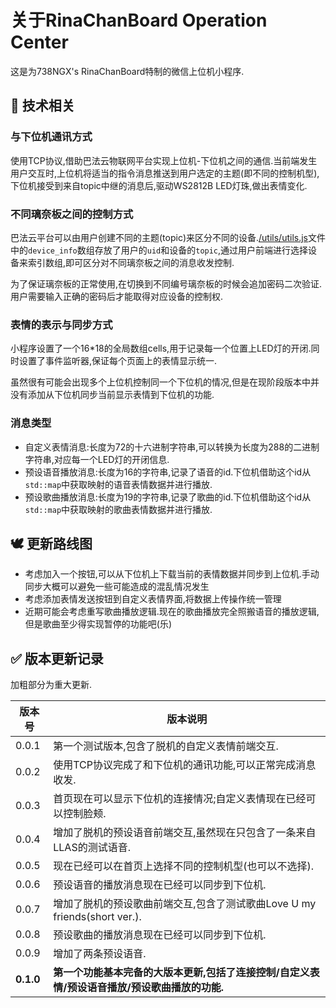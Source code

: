 # 关于RinaChanBoard Operation Center

这是为738NGX's RinaChanBoard特制的微信上位机小程序.

## 📝 技术相关

### 与下位机通讯方式

使用TCP协议,借助巴法云物联网平台实现上位机-下位机之间的通信.当前端发生用户交互时,上位机将适当的指令消息推送到用户选定的主题(即不同的控制机型),下位机接受到来自topic中继的消息后,驱动WS2812B LED灯珠,做出表情变化.

### 不同璃奈板之间的控制方式

巴法云平台可以由用户创建不同的主题(topic)来区分不同的设备.[/utils/utils.js](./utils/utils.js)文件中的`device_info`数组存放了用户的`uid`和设备的`topic`,通过用户前端进行选择设备来索引数组,即可区分对不同璃奈板之间的消息收发控制.

为了保证璃奈板的正常使用,在切换到不同编号璃奈板的时候会追加密码二次验证.用户需要输入正确的密码后才能取得对应设备的控制权.

### 表情的表示与同步方式

小程序设置了一个16*18的全局数组cells,用于记录每一个位置上LED灯的开闭.同时设置了事件监听器,保证每个页面上的表情显示统一.

虽然很有可能会出现多个上位机控制同一个下位机的情况,但是在现阶段版本中并没有添加从下位机同步当前显示表情到下位机的功能.

### 消息类型

- 自定义表情消息:长度为72的十六进制字符串,可以转换为长度为288的二进制字符串,对应每一个LED灯的开闭信息.
- 预设语音播放消息:长度为16的字符串,记录了语音的id.下位机借助这个id从`std::map`中获取映射的语音表情数据并进行播放.
- 预设歌曲播放消息:长度为19的字符串,记录了歌曲的id.下位机借助这个id从`std::map`中获取映射的歌曲表情数据并进行播放.

## 🕊️ 更新路线图

- 考虑加入一个按钮,可以从下位机上下载当前的表情数据并同步到上位机.手动同步大概可以避免一些可能造成的混乱情况发生
- 考虑添加表情发送按钮到自定义表情界面,将数据上传操作统一管理
- 近期可能会考虑重写歌曲播放逻辑.现在的歌曲播放完全照搬语音的播放逻辑,但是歌曲至少得实现暂停的功能吧(乐)

## ✅ 版本更新记录

加粗部分为重大更新.

| 版本号    | 版本说明                                                     |
| --------- | ------------------------------------------------------------ |
| 0.0.1     | 第一个测试版本,包含了脱机的自定义表情前端交互.               |
| 0.0.2     | 使用TCP协议完成了和下位机的通讯功能,可以正常完成消息收发.    |
| 0.0.3     | 首页现在可以显示下位机的连接情况;自定义表情现在已经可以控制脸颊. |
| 0.0.4     | 增加了脱机的预设语音前端交互,虽然现在只包含了一条来自LLAS的测试语音. |
| 0.0.5     | 现在已经可以在首页上选择不同的控制机型(也可以不选择).        |
| 0.0.6     | 预设语音的播放消息现在已经可以同步到下位机.                  |
| 0.0.7     | 增加了脱机的预设歌曲前端交互,包含了测试歌曲Love U my friends(short ver.). |
| 0.0.8     | 预设歌曲的播放消息现在已经可以同步到下位机.                  |
| 0.0.9     | 增加了两条预设语音.                                          |
| **0.1.0** | **第一个功能基本完备的大版本更新,包括了连接控制/自定义表情/预设语音播放/预设歌曲播放的功能.** |



